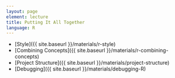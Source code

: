 ```yaml
---
layout: page
element: lecture
title: Putting It All Together
language: R
---
```


* [Style]({{ site.baseurl }}/materials/r-style)
* [Combining Concepts]({{ site.baseurl }}/materials/r-combining-concepts)
* [Project Structure]({{ site.baseurl }}/materials/project-structure)
* [Debugging]({{ site.baseurl }}/materials/debugging-R)
